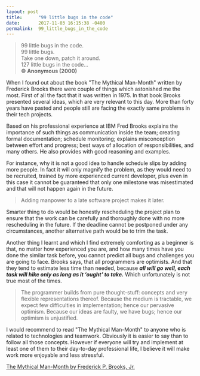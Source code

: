 ```yaml
---
layout: post
title:      "99 little bugs in the code"
date:       2017-11-03 16:15:38 -0400
permalink:  99_little_bugs_in_the_code
---
```



> 99 little bugs in the code. <br>
> 99 little bugs. <br>
> Take one down, patch it around.<br>
> 127 little bugs in the code...<br>
> <strong>© Anonymous (2000) </strong>

When I found out about the book "The Mythical Man-Month" written by Frederick Brooks there were couple of things which astonished me the most. First of all the fact that it was written in 1975. In that book Brooks presented several ideas, which are very relevant to this day. More than forty years have pasted and people still are facing the exactly same problems in their tech projects. 

Based on his professional experience at IBM Fred Brooks explains the importance of such things as communication inside the team; creating formal documentation; schedule monitoring; explains misconception between effort and progress; best ways of allocation of responsibilities, and many others. He also provides with good reasoning and examples. 

For instance, why it is not a good idea to handle schedule slips by adding more people. In fact it will only magnify the problem, as they would need to be recruited, trained by more experienced current developer, plus even in this case it cannot be guaranteed that only one milestone was misestimated and that will not happen again in the future.
> Adding manpower to a late software project makes it later.

Smarter thing to do would be honestly rescheduling the project plan to ensure that the work can be carefully and thoroughly done with no more rescheduling in the future. If the deadline cannot be postponed under any circumstances, another alternative path would be to trim the task. 

Another thing I learnt and which I find extremely comforting as a beginner is that, no matter how experienced you are, and how many times have you done the similar task before, you cannot predict all bugs and challenges you are going to face. Brooks says, that all programmers are optimists. And that they tend to estimate less time than needed, because ***all will go well, each task will hike only as long as it ‘ought’ to take.*** Which unfortunately is not true most of the times.
> The programmer builds from pure thought-stuff: concepts and very flexible representations thereof. Because the medium is tractable, we expect few difficulties in implementation; hence our pervasive optimism. Because our ideas are faulty, we have bugs; hence our optimism is unjustified.

I would recommend to read "The Mythical Man-Month" to anyone who is related to technologies and teamwork. Obviously it is easier to say than to follow all those concepts. However if everyone will try and implement at least one of them to their day-to-day professional life, I believe  it will make work more enjoyable and less stressful. 

 [The Mythical Man-Month by Frederick P. Brooks, Jr.](https://www.amazon.com/Mythical-Man-Month-Software-Engineering-Anniversary/dp/0201835959/) 


